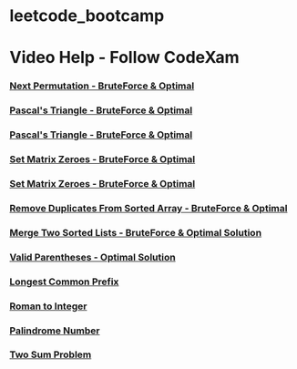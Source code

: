 # leetcode_bootcamp
# Video Help - Follow CodeXam

### [Next Permutation - BruteForce & Optimal](https://youtu.be/W2s5tC_AS4Q)
### [Pascal's Triangle - BruteForce & Optimal](https://youtu.be/XP_JbnEr93w)
### [Pascal's Triangle - BruteForce & Optimal](https://youtu.be/XP_JbnEr93w)
### [Set Matrix Zeroes - BruteForce & Optimal](https://youtu.be/iwM_hfp7IFE)
### [Set Matrix Zeroes - BruteForce & Optimal](https://youtu.be/iwM_hfp7IFE)
### [Remove Duplicates From Sorted Array - BruteForce & Optimal](https://youtu.be/iwM_hfp7IFE)
### [Merge Two Sorted Lists - BruteForce & Optimal Solution](https://youtu.be/jfGj0hw2610)
### [Valid Parentheses - Optimal Solution](https://youtu.be/hEZrEcgwMp0)
### [Longest Common Prefix](https://youtu.be/FgzSPznpRMM)
### [Roman to Integer](https://youtu.be/sM1bZqRjxAY)
### [Palindrome Number](https://youtu.be/DcmzfB25rSU)
### [Two Sum Problem](https://youtu.be/V3QWGBU2Z2g)
